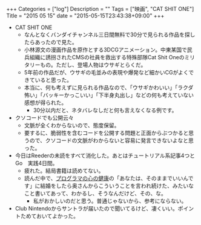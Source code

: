 +++
Categories = ["log"]
Description = ""
Tags = ["映画", "CAT SHIT ONE"]
Title = "2015 05 15"
date = "2015-05-15T23:43:38+09:00"
+++

* CAT SHIT ONE
	* なんとなくバンダイチャンネル三日間無料で30分で見られる作品を探したらあったので見た。
	* 小林源文の漫画作品を原作とする3DCGアニメーション。中東某国で民兵組織に誘拐されたCMSの社員を救出する特殊部隊Cat Shit Oneのミリタリーもの。ただし、登場人物はウサギとらくだ。
	* 5年前の作品だが、ウサギの毛並みの表現や爆発など細かいCGがよくできていると思った。
	* 本当に、何も考えずに見られる作品なので、「ウサギかわいい」「ラクダ怖い」「バッキーかっこいい」「下半身丸出し」などの何も考えていない感想が得られた。
		* 30分以内だと、ネタバレなしだと何も言えなくなる例です。
* クソコードでも公開云々
	* 文脈が全くわからないので、態度保留。
	* 要するに、脆弱性を含むコードを公開する問題と正面からぶつかると思うので、クソコードの文脈がわからないと容易に発言できないよなと思った。
* 今日はReederの未読をすべて消化した。あとはチュートリアル系記事4つとGo　実践4日間。
	* 疲れた。結局書籍は読めてない。
	* 読んだ中で、[プログラマの心の健康](http://www.hyuki.com/kokoro/)の「あなたは、そのままでいいんです」に結婚をしたら奥さんからこういうことを言われ続けた、みたいなこと書いてあって、わかるし、そうなんだけど、その、な。
		* 私がおかしいのだと思う。普通じゃないから、参考にならない。
* Club Nintendoからサントラが届いたので聞いてるけど、凄くいい。ポイントためておいてよかった。